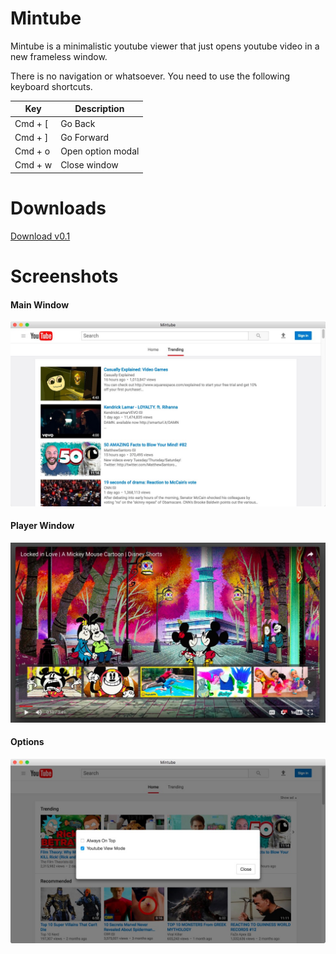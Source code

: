 # Mintube

Mintube is a minimalistic youtube viewer that just opens youtube video in a new frameless window.

There is no navigation or whatsoever. You need to use the following keyboard shortcuts.

| Key | Description |
|--------|--------|
| Cmd + [| Go Back   |
| Cmd + ]| Go Forward |
| Cmd + o | Open option modal|
| Cmd + w | Close window|

# Downloads
[Download v0.1](https://github.com/moon0326/Mintube/releases/download/0.1/mintube.zip)

# Screenshots

#### Main Window
![](./screenshots/main.jpg)

#### Player Window
![](./screenshots/new-window.jpg)

#### Options 
![](./screenshots/option.jpg)
